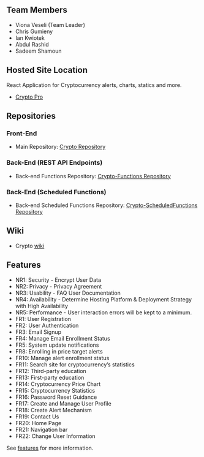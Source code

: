 ## Team Members 

 - Viona Veseli (Team Leader)
 - Chris Gumieny
 - Ian Kwiotek
 - Abdul Rashid
 - Sadeem Shamoun



## Hosted Site Location

React Application for Cryptocurrency alerts, charts, statics and more.
 - [Crypto Pro](https://auth-development-751fc.web.app/)



## Repositories 

### Front-End
 - Main Repository: [Crypto Repository](https://github.com/WSU-4110/Crypto)  

### Back-End (REST API Endpoints)
 - Back-end Functions Repository: [Crypto-Functions Repository](https://github.com/WSU-4110/Crypto-Functions)

### Back-End (Scheduled Functions)
 - Back-end Scheduled Functions Repository: [Crypto-ScheduledFunctions Repository](https://github.com/WSU-4110/Crypto-ScheduledFunctions)



## Wiki 

 - Crypto [wiki](https://github.com/WSU-4110/Crypto/wiki)


## Features 

 * NR1: Security - Encrypt User Data
 * NR2: Privacy - Privacy Agreement
 * NR3: Usability - FAQ User Documentation
 * NR4: Availability - Determine Hosting Platform & Deployment Strategy with High Availability
 * NR5: Performance - User interaction errors will be kept to a minimum.
 * FR1: User Registration
 * FR2: User Authentication
 * FR3: Email Signup
 * FR4: Manage Email Enrollment Status
 * FR5: System update notifications
 * FR8: Enrolling in price target alerts
 * FR10: Manage alert enrollment status
 * FR11: Search site for cryptocurrency’s statistics
 * FR12: Third-party education
 * FR13: First-party education
 * FR14: Cryptocurrency Price Chart
 * FR15: Cryptocurrency Statistics
 * FR16: Password Reset Guidance
 * FR17: Create and Manage User Profile
 * FR18: Create Alert Mechanism
 * FR19: Contact Us
 * FR20: Home Page
 * FR21: Navigation bar
 * FR22: Change User Information


See [features](https://github.com/WSU-4110/Crypto/wiki/Features) for more information.
